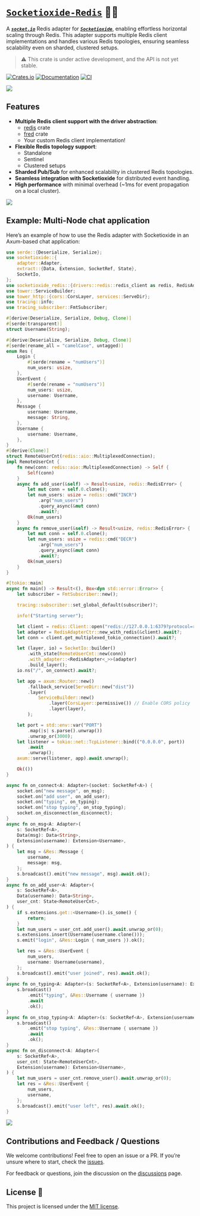 # [`Socketioxide-Redis`](https://github.com/totodore/socketioxide) 🚀🦀

A [***`socket.io`***](https://socket.io) Redis adapter for [***`Socketioxide`***](https://github.com/totodore/socketioxide), enabling effortless horizontal scaling through Redis. This adapter supports multiple Redis client implementations and handles various Redis topologies, ensuring seamless scalability even on sharded, clustered setups.

> ⚠️ This crate is under active development, and the API is not yet stable.

[![Crates.io](https://img.shields.io/crates/v/socketioxide-redis.svg)](https://crates.io/crates/socketioxide-redis)
[![Documentation](https://docs.rs/socketioxide-redis/badge.svg)](https://docs.rs/socketioxide-redis)
[![CI](https://github.com/Totodore/socketioxide-redis/actions/workflows/github-ci.yml/badge.svg)](https://github.com/Totodore/socketioxide-redis/actions/workflows/github-ci.yml)

<img src="https://raw.githubusercontent.com/andreasbm/readme/master/assets/lines/solar.png">

## Features

- **Multiple Redis client support with the driver abstraction**:
  - [redis](https://docs.rs/redis/latest/redis/) crate
  - [fred](https://docs.rs/fred/latest/fred/) crate
  - Your custom Redis client implementation!
- **Flexible Redis topology support**:
  - Standalone
  - Sentinel
  - Clustered setups
- **Sharded Pub/Sub** for enhanced scalability in clustered Redis topologies.
- **Seamless integration with Socketioxide** for distributed event handling.
- **High performance** with minimal overhead (~1ms for event propagation on a local cluster).

<img src="https://raw.githubusercontent.com/andreasbm/readme/master/assets/lines/solar.png">

## Example: Multi-Node chat application

Here’s an example of how to use the Redis adapter with Socketioxide in an Axum-based chat application:

```rust
use serde::{Deserialize, Serialize};
use socketioxide::{
    adapter::Adapter,
    extract::{Data, Extension, SocketRef, State},
    SocketIo,
};
use socketioxide_redis::{drivers::redis::redis_client as redis, RedisAdapter, RedisAdapterCtr};
use tower::ServiceBuilder;
use tower_http::{cors::CorsLayer, services::ServeDir};
use tracing::info;
use tracing_subscriber::FmtSubscriber;

#[derive(Deserialize, Serialize, Debug, Clone)]
#[serde(transparent)]
struct Username(String);

#[derive(Deserialize, Serialize, Debug, Clone)]
#[serde(rename_all = "camelCase", untagged)]
enum Res {
    Login {
        #[serde(rename = "numUsers")]
        num_users: usize,
    },
    UserEvent {
        #[serde(rename = "numUsers")]
        num_users: usize,
        username: Username,
    },
    Message {
        username: Username,
        message: String,
    },
    Username {
        username: Username,
    },
}
#[derive(Clone)]
struct RemoteUserCnt(redis::aio::MultiplexedConnection);
impl RemoteUserCnt {
    fn new(conn: redis::aio::MultiplexedConnection) -> Self {
        Self(conn)
    }
    async fn add_user(&self) -> Result<usize, redis::RedisError> {
        let mut conn = self.0.clone();
        let num_users: usize = redis::cmd("INCR")
            .arg("num_users")
            .query_async(&mut conn)
            .await?;
        Ok(num_users)
    }
    async fn remove_user(&self) -> Result<usize, redis::RedisError> {
        let mut conn = self.0.clone();
        let num_users: usize = redis::cmd("DECR")
            .arg("num_users")
            .query_async(&mut conn)
            .await?;
        Ok(num_users)
    }
}

#[tokio::main]
async fn main() -> Result<(), Box<dyn std::error::Error>> {
    let subscriber = FmtSubscriber::new();

    tracing::subscriber::set_global_default(subscriber)?;

    info!("Starting server");

    let client = redis::Client::open("redis://127.0.0.1:6379?protocol=resp3")?;
    let adapter = RedisAdapterCtr::new_with_redis(&client).await?;
    let conn = client.get_multiplexed_tokio_connection().await?;

    let (layer, io) = SocketIo::builder()
        .with_state(RemoteUserCnt::new(conn))
        .with_adapter::<RedisAdapter<_>>(adapter)
        .build_layer();
    io.ns("/", on_connect).await?;

    let app = axum::Router::new()
        .fallback_service(ServeDir::new("dist"))
        .layer(
            ServiceBuilder::new()
                .layer(CorsLayer::permissive()) // Enable CORS policy
                .layer(layer),
        );

    let port = std::env::var("PORT")
        .map(|s| s.parse().unwrap())
        .unwrap_or(3000);
    let listener = tokio::net::TcpListener::bind(("0.0.0.0", port))
        .await
        .unwrap();
    axum::serve(listener, app).await.unwrap();

    Ok(())
}

async fn on_connect<A: Adapter>(socket: SocketRef<A>) {
    socket.on("new message", on_msg);
    socket.on("add user", on_add_user);
    socket.on("typing", on_typing);
    socket.on("stop typing", on_stop_typing);
    socket.on_disconnect(on_disconnect);
}
async fn on_msg<A: Adapter>(
    s: SocketRef<A>,
    Data(msg): Data<String>,
    Extension(username): Extension<Username>,
) {
    let msg = &Res::Message {
        username,
        message: msg,
    };
    s.broadcast().emit("new message", msg).await.ok();
}
async fn on_add_user<A: Adapter>(
    s: SocketRef<A>,
    Data(username): Data<String>,
    user_cnt: State<RemoteUserCnt>,
) {
    if s.extensions.get::<Username>().is_some() {
        return;
    }
    let num_users = user_cnt.add_user().await.unwrap_or(0);
    s.extensions.insert(Username(username.clone()));
    s.emit("login", &Res::Login { num_users }).ok();

    let res = &Res::UserEvent {
        num_users,
        username: Username(username),
    };
    s.broadcast().emit("user joined", res).await.ok();
}
async fn on_typing<A: Adapter>(s: SocketRef<A>, Extension(username): Extension<Username>) {
    s.broadcast()
        .emit("typing", &Res::Username { username })
        .await
        .ok();
}
async fn on_stop_typing<A: Adapter>(s: SocketRef<A>, Extension(username): Extension<Username>) {
    s.broadcast()
        .emit("stop typing", &Res::Username { username })
        .await
        .ok();
}
async fn on_disconnect<A: Adapter>(
    s: SocketRef<A>,
    user_cnt: State<RemoteUserCnt>,
    Extension(username): Extension<Username>,
) {
    let num_users = user_cnt.remove_user().await.unwrap_or(0);
    let res = &Res::UserEvent {
        num_users,
        username,
    };
    s.broadcast().emit("user left", res).await.ok();
}

```

<img src="https://raw.githubusercontent.com/andreasbm/readme/master/assets/lines/solar.png">

## Contributions and Feedback / Questions

We welcome contributions! Feel free to open an issue or a PR. If you’re unsure where to start, check the [issues](https://github.com/totodore/socketioxide/issues).

For feedback or questions, join the discussion on the [discussions](https://github.com/totodore/socketioxide/discussions) page.

## License 🔐

This project is licensed under the [MIT license](./LICENSE).
